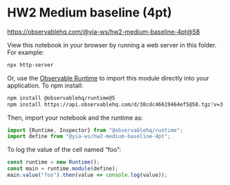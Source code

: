 # HW2 Medium baseline (4pt)

https://observablehq.com/@yia-ws/hw2-medium-baseline-4pt@58

View this notebook in your browser by running a web server in this folder. For
example:

~~~sh
npx http-server
~~~

Or, use the [Observable Runtime](https://github.com/observablehq/runtime) to
import this module directly into your application. To npm install:

~~~sh
npm install @observablehq/runtime@5
npm install https://api.observablehq.com/d/38cdc46619464ef5@58.tgz?v=3
~~~

Then, import your notebook and the runtime as:

~~~js
import {Runtime, Inspector} from "@observablehq/runtime";
import define from "@yia-ws/hw2-medium-baseline-4pt";
~~~

To log the value of the cell named “foo”:

~~~js
const runtime = new Runtime();
const main = runtime.module(define);
main.value("foo").then(value => console.log(value));
~~~
